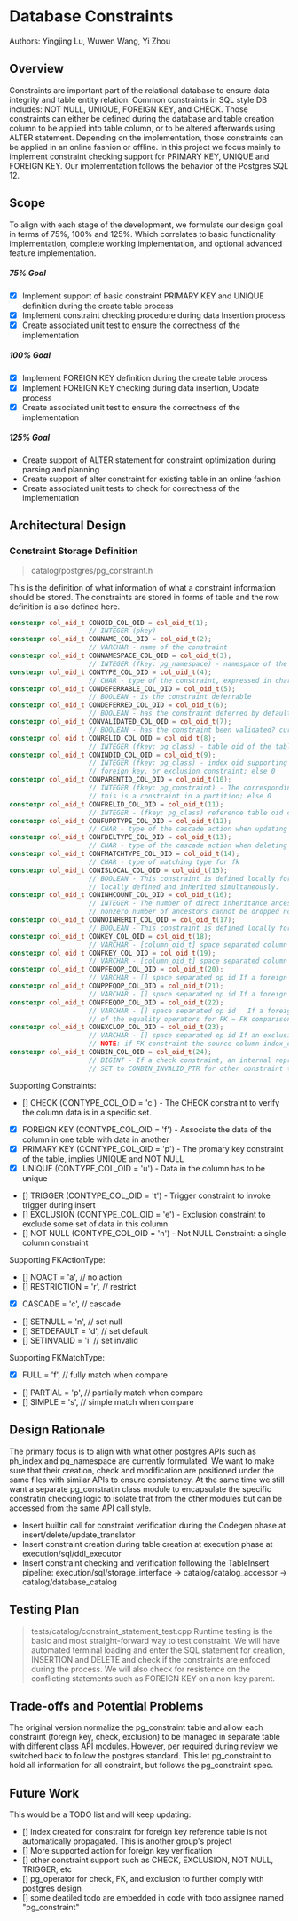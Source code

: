 # Database Constraints
Authors: Yingjing Lu, Wuwen Wang, Yi Zhou

## Overview

Constraints are important part of the relational database to ensure data integrity and table entity relation. Common constraints in SQL style DB includes: NOT NULL, UNIQUE, FOREIGN KEY, and CHECK. Those constraints can either be defined during the database and table creation column to be applied into table column, or to be altered afterwards using ALTER statement. Depending on the implementation, those constraints can be applied in an online fashion or offline. In this project we focus mainly to implement constraint checking support for PRIMARY KEY, UNIQUE and FOREIGN KEY. Our implementation follows the behavior of the Postgres SQL 12. 

## Scope
To align with each stage of the development, we formulate our design goal in terms of 75%, 100% and 125%. Which correlates to basic functionality implementation, complete working implementation, and optional advanced feature implementation.

##### 75% Goal
- [x] Implement support of basic constraint PRIMARY KEY and UNIQUE definition during the create table process
- [x] Implement constraint checking procedure during data Insertion process
- [x] Create associated unit test to ensure the correctness of the implementation

##### 100% Goal
- [x] Implement FOREIGN KEY definition during the create table process
- [x] Implement FOREIGN KEY checking during data insertion, Update process
- [x] Create associated unit test to ensure the correctness of the implementation

##### 125% Goal
* Create support of ALTER statement for constraint optimization during parsing and planning
* Create support of alter constraint for existing table in an online fashion
* Create associated unit tests to check for correctness of the implementation

## Architectural Design

### Constraint Storage Definition
>catalog/postgres/pg_constraint.h

This is the definition of what information of what a constraint information should be stored. The constraints are stored in forms of table and the row definition is also defined here.

```C++
constexpr col_oid_t CONOID_COL_OID = col_oid_t(1);        
                    // INTEGER (pkey)
constexpr col_oid_t CONNAME_COL_OID = col_oid_t(2);       
                    // VARCHAR - name of the constraint
constexpr col_oid_t CONNAMESPACE_COL_OID = col_oid_t(3);  
                    // INTEGER (fkey: pg_namespace) - namespace of the constraint
constexpr col_oid_t CONTYPE_COL_OID = col_oid_t(4);  
                    // CHAR - type of the constraint, expressed in char defined below
constexpr col_oid_t CONDEFERRABLE_COL_OID = col_oid_t(5);  
                    // BOOLEAN - is the constraint deferrable
constexpr col_oid_t CONDEFERRED_COL_OID = col_oid_t(6);    
                    // BOOLEAN - has the constraint deferred by default?
constexpr col_oid_t CONVALIDATED_COL_OID = col_oid_t(7);  
                    // BOOLEAN - has the constraint been validated? currently can only be false for FK
constexpr col_oid_t CONRELID_COL_OID = col_oid_t(8);  
                    // INTEGER (fkey: pg_class) - table oid of the table this constraint is on
constexpr col_oid_t CONINDID_COL_OID = col_oid_t(9);  
                    // INTEGER (fkey: pg_class) - index oid supporting this constraint, if it's a unique, primary key,
                    // foreign key, or exclusion constraint; else 0
constexpr col_oid_t CONPARENTID_COL_OID = col_oid_t(10);  
                    // INTEGER (fkey: pg_constraint) - The corresponding constraint in the parent partitioned table, if
                    // this is a constraint in a partition; else 0
constexpr col_oid_t CONFRELID_COL_OID = col_oid_t(11);  
                    // INTEGER - (fkey: pg_class) reference table oid of the fk constraint, 0 for other constraints
constexpr col_oid_t CONFUPDTYPE_COL_OID = col_oid_t(12);  
                    // CHAR - type of the cascade action when updating reference table row
constexpr col_oid_t CONFDELTYPE_COL_OID = col_oid_t(13);  
                    // CHAR - type of the cascade action when deleting reference table row
constexpr col_oid_t CONFMATCHTYPE_COL_OID = col_oid_t(14);  
                    // CHAR - type of matching type for fk
constexpr col_oid_t CONISLOCAL_COL_OID = col_oid_t(15);  
                    // BOOLEAN - This constraint is defined locally for the relation. Note that a constraint can be
                    // locally defined and inherited simultaneously.
constexpr col_oid_t CONINHCOUNT_COL_OID = col_oid_t(16);  
                    // INTEGER - The number of direct inheritance ancestors this constraint has. A constraint with a
                    // nonzero number of ancestors cannot be dropped nor renamed.
constexpr col_oid_t CONNOINHERIT_COL_OID = col_oid_t(17);  
                    // BOOLEAN - This constraint is defined locally for the relation. It is a non-inheritable constraint.
constexpr col_oid_t CONKEY_COL_OID = col_oid_t(18);  
                    // VARCHAR - [column_oid_t] space separated column id for affected column. src_col for fk
constexpr col_oid_t CONFKEY_COL_OID = col_oid_t(19);  
                    // VARCHAR - [column_oid_t] space separated column id for affected column ref_col for fk, empty for other
constexpr col_oid_t CONPFEQOP_COL_OID = col_oid_t(20);  
                    // VARCHAR - [] space separated op id If a foreign key, list of the equality operators for PK = FK comparisons
constexpr col_oid_t CONPPEQOP_COL_OID = col_oid_t(21);  
                    // VARCHAR - [] space separated op id If a foreign key, list of the equality operators for PK = PK comparisons
constexpr col_oid_t CONFFEQOP_COL_OID = col_oid_t(22);  
                    // VARCHAR - [] space separated op id 	If a foreign key, list
                    // of the equality operators for FK = FK comparisons
constexpr col_oid_t CONEXCLOP_COL_OID = col_oid_t(23);  
                    // VARCHAR - [] space separated op id If an exclusion constraint, list of the per-column exclusion operators, 
                    // NOTE: if FK constraint the source column index_oid is stored here as string
constexpr col_oid_t CONBIN_COL_OID = col_oid_t(24);  
                    // BIGINT - If a check constraint, an internal representation of the expression
                    // SET to CONBIN_INVALID_PTR for other constraint types
```

Supporting Constraints:
- [] CHECK (CONTYPE_COL_OID = 'c') - The CHECK constraint to verify the column data is in a specific set.
- [x] FOREIGN KEY (CONTYPE_COL_OID = 'f') - Associate the data of the column in one table with data in another
- [x] PRIMARY KEY (CONTYPE_COL_OID = 'p') - The promary key constraint of the table, implies UNIQUE and NOT NULL
- [x] UNIQUE (CONTYPE_COL_OID = 'u') - Data in the column has to be unique
- [] TRIGGER (CONTYPE_COL_OID = 't') - Trigger constraint to invoke trigger during insert
- [] EXCLUSION (CONTYPE_COL_OID = 'e') - Exclusion constraint to exclude some set of data in this column
- [] NOT NULL (CONTYPE_COL_OID = 'n') - Not NULL Constraint: a single column constraint

Supporting FKActionType:
- [] NOACT = 'a',        // no action
- [] RESTRICTION = 'r',  // restrict
- [x] CASCADE = 'c',      // cascade
- [] SETNULL = 'n',      // set null
- [] SETDEFAULT = 'd',   // set default
- [] SETINVALID = 'i'    // set invalid

Supporting FKMatchType:
- [x] FULL = 'f',     // fully match when compare
- [] PARTIAL = 'p',  // partially match when compare
- [] SIMPLE = 's',   // simple match when compare

## Design Rationale
The primary focus is to align with what other postgres APIs such as ph_index and pg_namespace are currently formulated. We want to make sure that their creation, check and modification are positioned under the same files with similar APIs to ensure consistency. At the same time we still want a separate pg_constratin class module to encapsulate the specific constratin checking logic to isolate that from the other modules but can be accessed from the same API call style.

* Insert builtin call for constraint verification during the Codegen phase at insert/delete/update_translator
* Insert constraint creation during table creation at execution phase at execution/sql/ddl_executor
* Insert constraint checking and verification following the TableInsert pipeline:
execution/sql/storage_interface -> catalog/catalog_accessor -> catalog/database_catalog

## Testing Plan
> tests/catalog/constraint_statement_test.cpp
Runtime testing is the basic and most straight-forward way to test constraint. We will have automated terminal loading and enter the SQL statement for creation, INSERTION and DELETE and check if the constraints are enfoced during the process. We will also check for resistence on the conflicting statements such as FOREIGN KEY on a non-key parent.

## Trade-offs and Potential Problems
The original version normalize the pg_constraint table and allow each constraint (foreign key, check, exclusion) to be managed in separate table with different class API modules. However, per required during review we switched back to follow the postgres standard. This let pg_constraint to hold all information for all constraint, but follows the pg_constraint spec.

## Future Work
This would be a TODO list and will keep updating:
- [] Index created for constraint for foreign key reference table is not automatically propagated. This is another group's project
- [] More supported action for foreign key verification
- [] other constraint support such as CHECK, EXCLUSION, NOT NULL, TRIGGER, etc
- [] pg_operator for check, FK, and exclusion to further comply with postgres design
- [] some deatiled todo are embedded in code with todo assignee named "pg_constraint"
